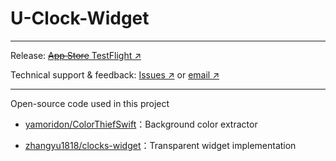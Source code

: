 # U-Clock-Widget

---

Release: [~~App Store~~ TestFlight ↗](https://testflight.apple.com/join/K2gzBf4e)

Technical support & feedback: [Issues ↗](https://github.com/wangyiwei2015/U-Clock-Widget/issues) or [email ↗](mailto:wangyw.dev@outlook.com)

---

Open-source code used in this project

- [yamoridon/ColorThiefSwift](https://github.com/yamoridon/ColorThiefSwift)：Background color extractor

- [zhangyu1818/clocks-widget](https://github.com/zhangyu1818/clocks-widget)：Transparent widget implementation